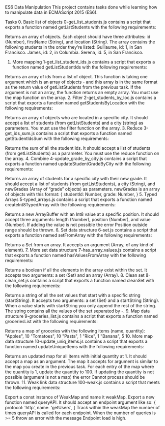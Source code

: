 ES6 Data Manipulation
This project contains tasks done while learning how to manipulate data in ECMAScript 2015 (ES6).

Tasks
 0. Basic list of objects
0-get_list_students.js contains a script that exports a function named getListStudents with the following requirements:

Returns an array of objects.
Each object should have three attributes: id (Number), firstName (String), and location (String).
The array contains the following students in the order they're listed:
Guillaume, id: 1, in San Francisco.
James, id: 2, in Columbia.
Serena, id: 5, in San Francisco.
 1. More mapping
1-get_list_student_ids.js contains a script that exports a function named getListStudentIds with the following requirements:

Returns an array of ids from a list of object.
This function is taking one argument which is an array of objects - and this array is in the same format as the return value of getListStudents from the previous task.
If the argument is not an array, the function returns an empty array.
You must use the map function on the array.
 2. Filter
2-get_students_by_loc.js contains a script that exports a function named getStudentsByLocation with the following requirements:

Returns an array of objects who are located in a specific city.
It should accept a list of students (from getListStudents) and a city (string) as parameters.
You must use the filter function on the array.
 3. Reduce
3-get_ids_sum.js contains a script that exports a function named getStudentIdsSum with the following requirements:

Returns the sum of all the student ids.
It should accept a list of students (from getListStudents) as a parameter.
You must use the reduce function on the array.
 4. Combine
4-update_grade_by_city.js contains a script that exports a function named updateStudentGradeByCity with the following requirements:

Returns an array of students for a specific city with their new grade.
It should accept a list of students (from getListStudents), a city (String), and newGrades (Array of “grade” objects) as parameters.
newGrades is an array of objects with this format:
{
  studentId: Number,
  grade: Number,
}
 5. Typed Arrays
5-typed_arrays.js contains a script that exports a function named createInt8TypedArray with the following requirements:

Returns a new ArrayBuffer with an Int8 value at a specific position.
It should accept three arguments: length (Number), position (Number), and value (Number).
If adding the value is not possible the error Position outside range should be thrown.
 6. Set data structure
6-set.js contains a script that exports a function named setFromArray with the following requirements:

Returns a Set from an array.
It accepts an argument (Array, of any kind of element).
 7. More set data structure
7-has_array_values.js contains a script that exports a function named hasValuesFromArray with the following requirements:

Returns a boolean if all the elements in the array exist within the set.
It accepts two arguments: a set (Set) and an array (Array).
 8. Clean set
8-clean_set.js contains a script that exports a function named cleanSet with the following requirements:

Returns a string of all the set values that start with a specific string (startString).
It accepts two arguments: a set (Set) and a startString (String).
When a value starts with startString you only append the rest of the string. The string contains all the values of the set separated by -.
 9. Map data structure
9-groceries_list.js contains a script that exports a function named groceriesList with the following requirements:

Returns a map of groceries with the following items (name, quantity):
"Apples", 10
"Tomatoes", 10
"Pasta", 1
"Rice", 1
"Banana", 5
 10. More map data structure
10-update_uniq_items.js contains a script that exports a function named updateUniqueItems with the following requirements:

Returns an updated map for all items with initial quantity at 1.
It should accept a map as an argument. The map it accepts for argument is similar to the map you create in the previous task.
For each entry of the map where the quantity is 1, update the quantity to 100. If updating the quantity is not possible (argument is not a map) the error Cannot process should be thrown.
 11. Weak link data structure
100-weak.js contains a script that meets the following requirements:

Export a const instance of WeakMap and name it weakMap.
Export a new function named queryAPI. It should accept an endpoint argument like so:
{
  protocol: 'http',
  name: 'getUsers',
}
Track within the weakMap the number of times queryAPI is called for each endpoint.
When the number of queries is >= 5 throw an error with the message Endpoint load is high.
